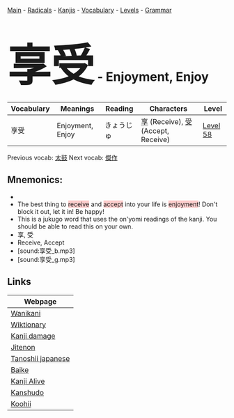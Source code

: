 <style> bigfont {font-size: 100px}</style>
[Main](../README.md) -
[Radicals](../radicals.md) -
[Kanjis](../kanjis.md) -
[Vocabulary](../vocabulary.md) -
[Levels](../levels.md) -
[Grammar](../grammar.md)
# <bigfont> 享受</bigfont> - Enjoyment, Enjoy 

| Vocabulary | Meanings | Reading | Characters | Level |
| --- | --- | --- | --- | --- |
| 享受 | Enjoyment, Enjoy | きょうじゅ |  [享](../kanjis/享.md) (Receive), [受](../kanjis/受.md) (Accept, Receive) | [Level 58](../levels/wk_level58.md) |

Previous vocab: [太鼓](太鼓.md) Next vocab: [傑作](傑作.md) 

## Mnemonics:

* 
* The best thing to <span style="background-color:#ffcccb"> receive</span> and <span style="background-color:#ffcccb"> accept</span> into your life is <span style="background-color:#ffcccb"> enjoyment</span>! Don't block it out, let it in! Be happy!
* This is a jukugo word that uses the on'yomi readings of the kanji. You should be able to read this on your own.
* 享, 受
* Receive, Accept
* [sound:享受_b.mp3]
* [sound:享受_g.mp3]


## Links 

| Webpage |
| --- |
| [Wanikani          ](https://www.wanikani.com/kanji/享受) |
| [Wiktionary        ](https://en.wiktionary.org/wiki/享受) |
| [Kanji damage      ](http://www.kanjidamage.com/kanji/search?utf8=✓&q=享受) |
| [Jitenon           ](https://jitenon.com/kanji/享受) |
| [Tanoshii japanese ](https://www.tanoshiijapanese.com/dictionary/kanji.cfm?k=享受) |
| [Baike             ](https://baike.baidu.com/item/享受) |
| [Kanji Alive       ](https://app.kanjialive.com/享受) |
| [Kanshudo          ](https://www.kanshudo.com/searchmn?q=享受) |
| [Koohii            ](https://kanji.koohii.com/study/kanji/享受) |
